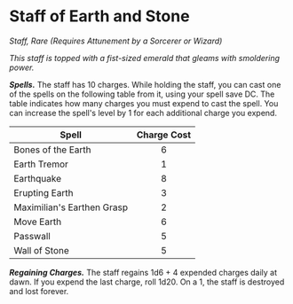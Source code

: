 # Staff of Earth and Stone
*Staff, Rare (Requires Attunement by a Sorcerer or Wizard)*

*This staff is topped with a fist-sized emerald that gleams with smoldering power.*

***Spells.*** The staff has 10 charges. While holding the staff, you can cast one of the spells on the following table from it, using your spell save DC. The table indicates how many charges you must expend to cast the spell. You can increase the spell's level by 1 for each additional charge you expend.

| Spell                      | Charge Cost |
|----------------------------|:-----------:|
| Bones of the Earth         | 6           |
| Earth Tremor               | 1           |
| Earthquake                 | 8           |
| Erupting Earth             | 3           |
| Maximilian's Earthen Grasp | 2           |
| Move Earth                 | 6           |
| Passwall                   | 5           |
| Wall of Stone              | 5           |

***Regaining Charges.*** The staff regains 1d6 + 4 expended charges daily at dawn. If you expend the last charge, roll 1d20. On a 1, the staff is destroyed and lost forever.